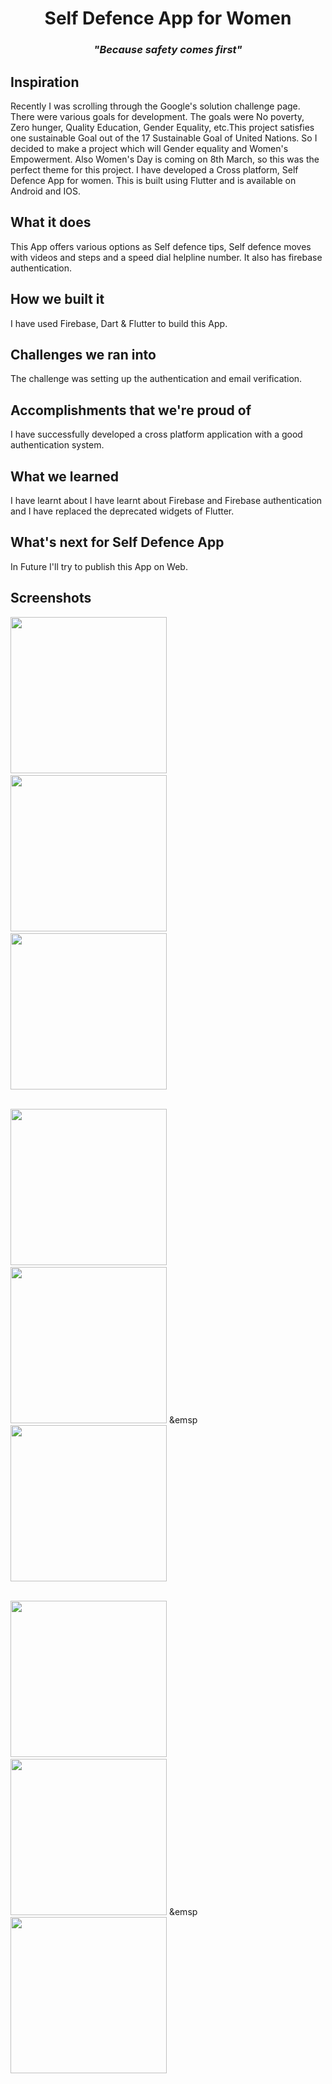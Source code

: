 <h1 align="center">Self  Defence App for Women</h1>
<h3 align="center"><i>"Because safety comes first"</i></h3>


## Inspiration

Recently I was scrolling through the Google's solution challenge page. There were various goals for development. The goals were No poverty, Zero hunger, Quality Education, Gender Equality, etc.This project satisfies one sustainable Goal out of the 17 Sustainable Goal of United Nations. So I decided to make a project which will Gender equality and Women's Empowerment. Also Women's Day is coming on 8th March, so this was the perfect theme for this project. I have developed a Cross platform, Self Defence App for women. This is built using Flutter and is available on Android and IOS. 

## What it does

This App offers various options as Self defence tips, Self defence moves with videos and steps and a speed dial helpline number. It also has firebase authentication.

## How we built it

I have used Firebase, Dart & Flutter to build this App.

## Challenges we ran into

The challenge was setting up the authentication and email verification.

## Accomplishments that we're proud of

I have successfully developed a cross platform application with a good authentication system.

## What we learned

I have learnt about I have learnt about Firebase and Firebase authentication and I have replaced the deprecated widgets of Flutter.

## What's next for Self Defence App

In Future I'll try to publish this App on Web.

## Screenshots

<img src="assets/screenshots/ss9.png" width="250"> &emsp; <img src="assets/screenshots/ss10.png" width="250"> &emsp; <img src="assets/screenshots/ss1.png" width="250"> <br /> <br />

 <img src="assets/screenshots/ss2.png" width="250"> &emsp; <img src="assets/screenshots/ss3.png" width="250"> &emsp <img src="assets/screenshots/ss4.png" width="250"> <br /> <br />

<img src="assets/screenshots/ss5.png" width="250"> &emsp; <img src="assets/screenshots/ss6.png" width="250"> &emsp <img src="assets/screenshots/ss7.png" width="250"> <br /> 

